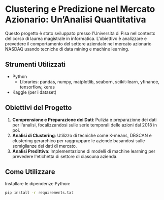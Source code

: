 # Clustering e Predizione nel Mercato Azionario: Un’Analisi Quantitativa

Questo progetto è stato sviluppato presso l'Università di Pisa nel contesto del corso di laurea magistrale in informatica. L'obiettivo è analizzare e prevedere il comportamento del settore aziendale nel mercato azionario NASDAQ usando tecniche di data mining e machine learning.

## Strumenti Utilizzati
- Python
  - Libraries: pandas, numpy, matplotlib, seaborn, scikit-learn, yfinance, tensorflow, keras
- Kaggle (per i dataset)

## Obiettivi del Progetto
1. **Comprensione e Preparazione dei Dati**: Pulizia e preparazione dei dati per l'analisi, focalizzandosi sulle serie temporali delle azioni dal 2018 in poi.
2. **Analisi di Clustering**: Utilizzo di tecniche come K-means, DBSCAN e clustering gerarchico per raggruppare le aziende basandosi sulle somiglianze dei dati di mercato.
3. **Analisi Predittiva**: Implementazione di modelli di machine learning per prevedere l'etichetta di settore di ciascuna azienda.

## Come Utilizzare
Installare le dipendenze Python:
   ```bash
   pip install -r requirements.txt

